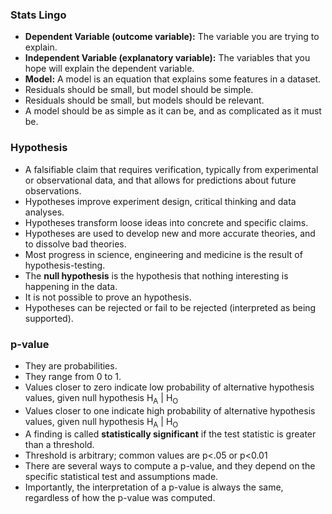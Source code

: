 ### Stats Lingo

-   **Dependent Variable (outcome variable):** The variable you are trying to explain.
-   **Independent Variable (explanatory variable):** The variables that you hope will explain the dependent variable.
-   **Model:** A model is an equation that explains some features in a dataset.
-   Residuals should be small, but model should be simple.
-   Residuals should be small, but models should be relevant.
-   A model should be as simple as it can be, and as complicated as it must be.

### Hypothesis

-   A falsifiable claim that requires verification, typically from experimental or observational data, and that allows for predictions about future observations.
-   Hypotheses improve experiment design, critical thinking and data analyses.
-   Hypotheses transform loose ideas into concrete and specific claims.
-   Hypotheses are used to develop new and more accurate theories, and to dissolve bad theories.
-   Most progress in science, engineering and medicine is the result of hypothesis-testing.
-   The **null hypothesis** is the hypothesis that nothing interesting is happening in the data.
-   It is not possible to prove an hypothesis.
-   Hypotheses can be rejected or fail to be rejected (interpreted as being supported).

### p-value

-   They are probabilities.
-   They range from 0 to 1.
-   Values closer to zero indicate low probability of alternative hypothesis values, given null hypothesis H<sub>A</sub> | H<sub>O</sub>
-   Values closer to one indicate high probability of alternative hypothesis values, given null hypothesis H<sub>A</sub> | H<sub>O</sub>
-   A finding is called **statistically significant** if the test statistic is greater than a threshold.
-   Threshold is arbitrary; common values are p<.05 or p<0.01
-   There are several ways to compute a p-value, and they depend on the specific statistical test and assumptions made.
-   Importantly, the interpretation of a p-value is always the same, regardless of how the p-value was computed.
